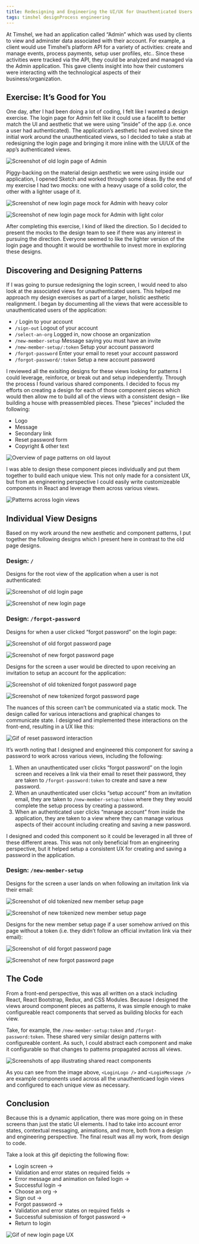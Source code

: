 ```yaml
---
title: Redesigning and Engineering the UI/UX for Unauthenticated Users of Timshel’s “Admin”
tags: timshel designProcess engineering
---
```


At Timshel, we had an application called “Admin” which was used by clients to view and adminster data associated with their account. For example, a client would use Timshel’s platform API for a variety of activities: create and manage events, process payments, setup user profiles, etc.. Since these activities were tracked via the API, they could be analyzed and managed via the Admin application. This gave clients insight into how their customers were interacting with the technological aspects of their business/organization.

## Exercise: It’s Good for You

One day, after I had been doing a lot of coding, I felt like I wanted a design exercise. The login page for Admin felt like it could use a facelift to better match the UI and aesthetic that we were using “inside” of the app (i.e. once a user had authenticated). The application’s aesthetic had evolved since the initial work around the unauthenticated views, so I decided to take a stab at redesigning the login page and bringing it more inline with the UI/UX of the app’s authenticated views.

![Screenshot of old login page of Admin](https://cdn.jim-nielsen.com/blog/2016/admin-login-old.png "The “old” login page for Admin.")

Piggy-backing on the material design aesthetic we were using inside our application, I opened Sketch and worked through some ideas. By the end of my exercise I had two mocks: one with a heavy usage of a solid color, the other with a lighter usage of it.

![Screenshot of new login page mock for Admin with heavy color](https://cdn.jim-nielsen.com/blog/2016/admin-login-mock-heavy-color.png "First mock of login page with heavy usage of solid color.")

![Screenshot of new login page mock for Admin with light color](https://cdn.jim-nielsen.com/blog/2016/admin-login-mock-light-color.png "Second mock of login page with lighter usage of solid color.")

After completing this exercise, I kind of liked the direction. So I decided to present the mocks to the design team to see if there was any interest in pursuing the direction. Everyone seemed to like the lighter version of the login page and thought it would be worthwhile to invest more in exploring these designs.

## Discovering and Designing Patterns

If I was going to pursue redesigning the login screen, I would need to also look at the associated views for unauthenticated users. This helped me  approach my design exercises as part of a larger, holistic aesthetic realignment. I began by documenting all the views that were accessible to unauthenticated users of the application:

- `/` Login to your account
- `/sign-out` Logout of your account
- `/select-an-org` Logged in, now choose an organization
- `/new-member-setup` Message saying you must have an invite
- `/new-member-setup/:token` Setup your account password
- `/forgot-password` Enter your email to reset your account password
- `/forgot-password/:token` Setup a new account password

I reviewed all the exisiting designs for these views looking for patterns I could leverage, reinforce, or break out and setup independently. Through the process I found various shared components. I decided to focus my efforts on creating a design for each of those component pieces which would then allow me to build all of the views with a consistent design – like building a house with preassembled pieces. These “pieces” included the following:

- Logo
- Message
- Secondary link
- Reset password form
- Copyright & other text

![Overview of page patterns on old layout](https://cdn.jim-nielsen.com/blog/2016/admin-old-page-patterns.png "Discovering patterns across each of the old views helped know where and how to start designing.")

I was able to design these component pieces individually and put them together to build each unique view. This not only made for a consistent UX, but from an engineering perspective I could easily write customizeable components in React and leverage them across various views.

![Patterns across login views](https://cdn.jim-nielsen.com/blog/2016/admin-patterns.png "Various unauthenticated application views; note the shared design elements and patterns.")

## Individual View Designs

Based on my work around the new aesthetic and component patterns, I put together the following designs which I present here in contrast to the old page designs.

### Design: `/`

Designs for the root view of the application when a user is not authenticated:

![Screenshot of old login page](https://cdn.jim-nielsen.com/blog/2016/admin-login-old.png "The old login screen")

![Screenshot of new login page](https://cdn.jim-nielsen.com/blog/2016/admin-login-new.png "The new login screen")

### Design: `/forgot-password`

Designs for when a user clicked “forgot password” on the login page:

![Screenshot of old forgot password page](https://cdn.jim-nielsen.com/blog/2016/admin-forgot-password-old.png "The old design")

![Screenshot of new forgot password page](https://cdn.jim-nielsen.com/blog/2016/admin-forgot-password-new.png "The new design")

Designs for the screen a user would be directed to upon receiving an invitation to setup an account for the application:

![Screenshot of old tokenized forgot password page](https://cdn.jim-nielsen.com/blog/2016/admin-forgot-password-token-old.png "The old design")

![Screenshot of new tokenized forgot password page](https://cdn.jim-nielsen.com/blog/2016/admin-forgot-password-token-new.png "The new design")

The nuances of this screen can’t be communicated via a static mock. The design called for various interactions and graphical changes to communicate state. I designed and implemented these interactions on the front-end, resulting in a UX like this:

![Gif of reset password interaction](https://cdn.jim-nielsen.com/blog/2016/admin-reset-password.gif)

It’s worth noting that I designed and engineered this component for saving a password to work across various views, including the following:

1. When an unauthenticated user clicks “forgot password” on the login screen and receives a link via their email to reset their password, they are taken to `/forgot-password:token` to create and save a new password.
2. When an unauthenticated user clicks “setup account” from an invitation email, they are taken to `/new-member-setup:token` where they they would complete the setup process by creating a password.
3. When an authenticated user clicks “manage account” from inside the application, they are taken to a view where they can manage various aspects of their account including creating and saving a new password.

I designed and coded this component so it could be leveraged in all three of these different areas. This was not only beneficial from an engineering perspective, but it helped setup a consistent UX for creating and saving a password in the application.

### Design: `/new-member-setup`

Designs for the screen a user lands on when following an invitation link via their email:

![Screenshot of old tokenized new member setup page](https://cdn.jim-nielsen.com/blog/2016/admin-new-member-setup-token-old.png "The old design")

![Screenshot of new tokenized new member setup page](https://cdn.jim-nielsen.com/blog/2016/admin-new-member-setup-token-new.png "The new design")

Designs for the new member setup page if a user somehow arrived on this page without a token (i.e. they didn’t follow an official invitation link via their email):

![Screenshot of old forgot password page](https://cdn.jim-nielsen.com/blog/2016/admin-new-member-setup-old.png "The old design")

![Screenshot of new forgot password page](https://cdn.jim-nielsen.com/blog/2016/admin-new-member-setup-new.png "The new design")

## The Code

From a front-end perspective, this was all written on a stack including React, React Bootstrap, Redux, and CSS Modules. Because I designed the views around component pieces as patterns, it was simple enough to make configureable react components that served as building blocks for each view.

Take, for example, the `/new-member-setup:token` and `/forgot-password:token`. These shared very similar design patterns with configureable content. As such, I could abstract each component and make it configurable so that changes to patterns propagated across all views.

![Screenshots of app illustrating shared react components](https://cdn.jim-nielsen.com/blog/2016/admin-shared-components.png)

As you can see from the image above, `<LoginLogo />` and `<LoginMessage />` are example components used across all the unauthenticaed login views and configured to each unique view as necessary.

## Conclusion

Because this is a dynamic application, there was more going on in these screens than just the static UI elements. I had to take into account error states, contextual messaging, animations, and more, both from a design and engineering perspective. The final result was all my work, from design to code.

Take a look at this gif depicting the following flow:

- Login screen ->
- Validation and error states on required fields ->
- Error message and animation on failed login ->
- Successful login ->
- Choose an org ->
- Sign out ->
- Forgot password ->
- Validation and error states on required fields ->
- Successful submission of forgot password ->
- Return to login

![Gif of new login page UX](https://cdn.jim-nielsen.com/blog/2016/admin-new-ux.gif)



